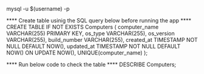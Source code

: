 mysql -u $(username) -p

**** Create table usinig the SQL query below before running the app ****
CREATE TABLE IF NOT EXISTS Computers (
    computer_name VARCHAR(255) PRIMARY KEY,
    os_type VARCHAR(255),
    os_version VARCHAR(255),
    build_number VARCHAR(255),
    created_at TIMESTAMP NOT NULL DEFAULT NOW(),
    updated_at TIMESTAMP NOT NULL DEFAULT NOW() ON UPDATE NOW(),
    UNIQUE(computer_name)
);


**** Run below code to check the table ****
DESCRIBE Computers;

